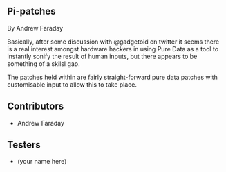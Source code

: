 Pi-patches
----------
By Andrew Faraday


Basically, after some discussion with @gadgetoid on twitter it seems there is a real interest amongst hardware hackers in using Pure Data as a tool to instantly sonify the result of human inputs, but there appears to be something of a skilsl gap. 

The patches held within are fairly straight-forward pure data patches with customisable input to allow this to take place.

Contributors
------------

* Andrew Faraday


Testers
-------

* (your name here)
